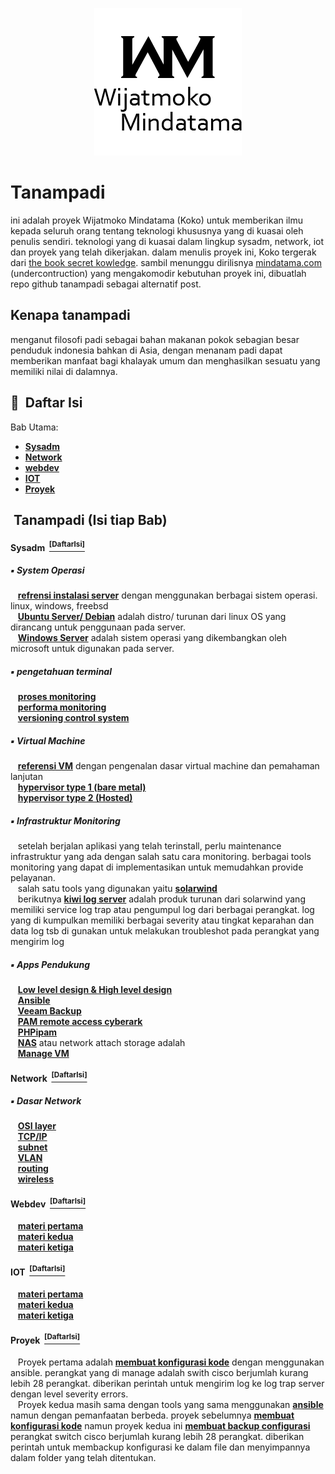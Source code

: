 <p align="center">
  <a href="https://github.com/mindatama/tanampadi">
    <img src="https://github.com/mindatama/tanampadi/blob/main/img/WM.png" alt="Master">
  </a>
</p>

# Tanampadi
ini adalah proyek Wijatmoko Mindatama (Koko) untuk memberikan ilmu kepada seluruh orang tentang teknologi khususnya yang di kuasai oleh penulis sendiri. teknologi yang di kuasai dalam lingkup sysadm, network, iot dan proyek yang telah dikerjakan. dalam menulis proyek ini, Koko tergerak dari <a href="https://github.com/trimstray/the-book-of-secret-knowledge">the book secret kowledge</a>. sambil menunggu dirilisnya <a href="https://mindatama.com">mindatama.com</a> (undercontruction) yang mengakomodir kebutuhan proyek ini, dibuatlah repo github tanampadi sebagai alternatif post.

## Kenapa tanampadi
menganut filosofi padi sebagai bahan makanan pokok sebagian besar penduduk indonesia bahkan di Asia, dengan menanam padi dapat memberikan manfaat bagi khalayak umum dan menghasilkan sesuatu yang memiliki nilai di dalamnya.


## :key: &nbsp;Daftar Isi

Bab Utama:

- **[Sysadm](#Sysadm-DaftarIsi)**
- **[Network](#network-DaftarIsi)**
- **[webdev](#webdev-DaftarIsi)**
- **[IOT](#iot-DaftarIsi)**
- **[Proyek](#proyek-DaftarIsi)**


## &nbsp;Tanampadi (Isi tiap Bab)

#### Sysadm &nbsp;[<sup>[DaftarIsi]</sup>](#key-daftar-isi)

##### :black_small_square: System Operasi

<p>
&nbsp;&nbsp; <a href="https://www.server-world.info/en/"><b>refrensi instalasi server</b></a> dengan menggunakan berbagai sistem operasi. linux, windows, freebsd<br>
&nbsp;&nbsp; <a href="https://www.linux.org/"><b>Ubuntu Server/ Debian</b></a> adalah distro/ turunan dari linux OS yang dirancang untuk penggunaan pada server.<br>
&nbsp;&nbsp; <a href="https://www.microsoft.com/en-us/windows-server"><b>Windows Server</b></a> adalah sistem operasi yang dikembangkan oleh microsoft untuk digunakan pada server.<br>
</p>

##### :black_small_square: pengetahuan terminal

<p>
&nbsp;&nbsp; <a href=""><b>proses monitoring</b></a> <br>
&nbsp;&nbsp; <a href=""><b>performa monitoring</b></a> <br>
&nbsp;&nbsp; <a href=""><b>versioning control system</b></a> <br>
</p>

##### :black_small_square: Virtual Machine

<p>
&nbsp;&nbsp; <a href=""><b>referensi VM</b></a> dengan pengenalan dasar virtual machine dan pemahaman lanjutan<br>
&nbsp;&nbsp; <a href=""><b>hypervisor type 1 (bare metal)</b></a> <br>
&nbsp;&nbsp; <a href=""><b>hypervisor type 2 (Hosted)</b></a> <br>
</p>

##### :black_small_square: Infrastruktur Monitoring

<p>
&nbsp;&nbsp; setelah berjalan aplikasi yang telah terinstall, perlu maintenance infrastruktur yang ada dengan salah satu cara monitoring. berbagai tools monitoring yang dapat di implementasikan untuk memudahkan provide pelayanan.<br>
&nbsp;&nbsp; salah satu tools yang digunakan yaitu <a href="https://www.solarwinds.com/network-performance-monitor"><b>solarwind</b></a> <br>
&nbsp;&nbsp; berikutnya <a href="https://www.solarwinds.com/kiwi-syslog-server"><b>kiwi log server</b></a> adalah produk turunan dari solarwind yang memiliki service log trap atau pengumpul log dari berbagai perangkat. log yang di kumpulkan memiliki berbagai severity atau tingkat keparahan dan data log tsb di gunakan untuk melakukan troubleshot pada perangkat yang mengirim log<br>
</p>

##### :black_small_square: Apps Pendukung

<p>
&nbsp;&nbsp; <a href=""><b>Low level design & High level design</b></a> <br>
&nbsp;&nbsp; <a href="https://docs.ansible.com/"><b>Ansible</b></a> <br>
&nbsp;&nbsp; <a href="https://www.veeam.com/"><b>Veeam Backup</b></a> <br>
&nbsp;&nbsp; <a href="https://www.cyberark.com/products/remote-access/"><b>PAM remote access cyberark</b></a> <br>
&nbsp;&nbsp; <a href="https://phpipam.net/"><b>PHPipam</b></a> <br>
&nbsp;&nbsp; <a href="https://www.synology.com/en-uk"><b>NAS</b></a> atau network attach storage adalah <br>
&nbsp;&nbsp; <a href=""><b>Manage VM</b></a> <br>
</p>

#### Network &nbsp;[<sup>[DaftarIsi]</sup>](#key-daftar-isi)

##### :black_small_square: Dasar Network

<p>
&nbsp;&nbsp; <a href="https://www.youtube.com/watch?v=dV8mjZd1OtU"><b>OSI layer</b></a> <br>
&nbsp;&nbsp; <a href="https://www.youtube.com/watch?v=F5rni9fr1yE"><b>TCP/IP</b></a> <br>
&nbsp;&nbsp; <a href="https://www.linuxjournal.com/article/6287"><b>subnet</b></a> <br>
&nbsp;&nbsp; <a href=""><b>VLAN</b></a><br>
&nbsp;&nbsp; <a href=""><b>routing</b></a><br>
&nbsp;&nbsp; <a href=""><b>wireless</b></a><br>
</p>


#### Webdev &nbsp;[<sup>[DaftarIsi]</sup>](#key-daftar-isi)

<p>
&nbsp;&nbsp; <a href=""><b>materi pertama</b></a><br>
&nbsp;&nbsp; <a href=""><b>materi kedua</b></a><br>
&nbsp;&nbsp; <a href=""><b>materi ketiga</b></a><br>
</p>

#### IOT &nbsp;[<sup>[DaftarIsi]</sup>](#key-daftar-isi)

<p>
&nbsp;&nbsp; <a href=""><b>materi pertama</b></a><br>
&nbsp;&nbsp; <a href=""><b>materi kedua</b></a><br>
&nbsp;&nbsp; <a href=""><b>materi ketiga</b></a><br>
</p>

#### Proyek &nbsp;[<sup>[DaftarIsi]</sup>](#key-daftar-isi)

<p>
&nbsp;&nbsp; Proyek pertama adalah <a href="https://github.com/mindatama/tanampadi/blob/main/Proyek/01-ansible-config-log-trap-cisco.md"><b>membuat konfigurasi kode</b></a> dengan menggunakan ansible. perangkat yang di manage adalah swith cisco berjumlah kurang lebih 28 perangkat. diberikan perintah untuk mengirim log ke log trap server dengan level severity errors.<br>
&nbsp;&nbsp; Proyek kedua masih sama dengan tools yang sama menggunakan <a href="https://github.com/mindatama/tanampadi/blob/main/Proyek/01-ansible-config-log-trap-cisco.md"><b>ansible</b></a> namun dengan pemanfaatan berbeda. proyek sebelumnya <a href="https://github.com/mindatama/tanampadi/blob/main/Proyek/01-ansible-config-log-trap-cisco.md"><b>membuat konfigurasi kode</b></a> namun proyek kedua ini <a href="https://github.com/mindatama/tanampadi/blob/main/Proyek/01-ansible-config-log-trap-cisco.md"><b>membuat backup configurasi</b></a> perangkat switch cisco berjumlah kurang lebih 28 perangkat. diberikan perintah untuk membackup konfigurasi ke dalam file dan menyimpannya dalam folder yang telah ditentukan.<br>
</p>